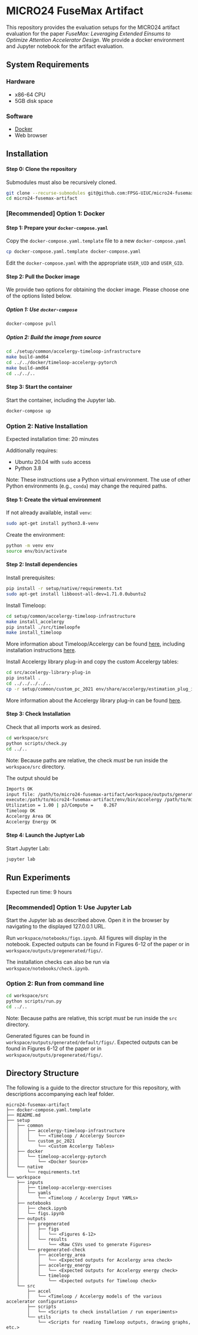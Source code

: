 # MICRO24 FuseMax Artifact

This repository provides the evaluation setups for the MICRO24 artifact
evaluation for the paper *FuseMax: Leveraging Extended Einsums to Optimize
Attention Accelerator Design*. We provide a docker environment and Jupyter
notebook for the artifact evaluation.

## System Requirements

### Hardware

- x86-64 CPU
- 5GB disk space

### Software

- [Docker](https://www.docker.com/products/docker-desktop/)
- Web browser

## Installation

#### Step 0: Clone the repository

Submodules must also be recursively cloned.

```bash
git clone --recurse-submodules git@github.com:FPSG-UIUC/micro24-fusemax-artifact.git
cd micro24-fusemax-artifact
```

### [Recommended] Option 1: Docker

#### Step 1: Prepare your `docker-compose.yaml`

Copy the `docker-compose.yaml.template` file to a new `docker-compose.yaml`


```bash
cp docker-compose.yaml.template docker-compose.yaml
```

Edit the `docker-compose.yaml` with the appropriate `USER_UID` and `USER_GID`.

#### Step 2: Pull the Docker image

We provide two options for obtaining the docker image. Please choose one of the
options listed below.

##### Option 1: Use `docker-compose`

```bash
docker-compose pull
```

##### Option 2: Build the image from source

```bash
cd ./setup/common/accelergy-timeloop-infrastructure
make build-amd64
cd ../../docker/timeloop-accelergy-pytorch
make build-amd64
cd ../../..
```

#### Step 3: Start the container

Start the container, including the Jupyter lab.

```bash
docker-compose up
```


### Option 2: Native Installation

Expected installation time: 20 minutes

Additionally requires:
- Ubuntu 20.04 with `sudo` access
- Python 3.8

Note: These instructions use a Python virtual environment. The use of other
Python environments (e.g., `conda`) may change the required paths.

#### Step 1: Create the virtual environment

If not already available, install `venv`:
```bash
sudo apt-get install python3.8-venv
```

Create the environment:

```bash
python -m venv env
source env/bin/activate
```

#### Step 2: Install dependencies

Install prerequisites:

```bash
pip install -r setup/native/requirements.txt
sudo apt-get install libboost-all-dev=1.71.0.0ubuntu2
```

Install Timeloop:
```bash
cd setup/common/accelergy-timeloop-infrastructure
make install_accelergy
pip install ./src/timeloopfe
make install_timeloop
```

More information about Timeloop/Accelergy can be found
[here](https://github.com/Accelergy-Project/accelergy-timeloop-infrastructure/),
including installation instructions
[here](https://timeloop.csail.mit.edu/v4/installation).

Install Accelergy library plug-in and copy the custom Accelergy tables:
```bash
cd src/accelergy-library-plug-in
pip install .
cd ../../../../..
cp -r setup/common/custom_pc_2021 env/share/accelergy/estimation_plug_ins/accelergy-library-plugin/library
```

More information about the Accelergy library plug-in can be found
[here](https://github.com/Accelergy-Project/accelergy-library-plug-in).

#### Step 3: Check Installation

Check that all imports work as desired.

```bash
cd workspace/src
python scripts/check.py
cd ../..
```

Note: Because paths are relative, the check *must* be run inside the `workspace/src` directory.

The output should be
```bash
Imports OK
input file: /path/to/micro24-fusemax-artifact/workspace/outputs/generated/check/timeloop/parsed-processed-input.yaml
execute:/path/to/micro24-fusemax-artifact/env/bin/accelergy /path/to/micro24-fusemax-artifact/workspace/outputs/generated/check/timeloop/parsed-processed-input.yaml --oprefix timeloop-model. -o ./ > timeloop-model.accelergy.log 2>&1
Utilization = 1.00 | pJ/Compute =    0.267
Timeloop OK
Accelergy Area OK
Accelergy Energy OK
```

#### Step 4: Launch the Juptyer Lab

Start Jupyter Lab:
```bash
jupyter lab
```


## Run Experiments

Expected run time: 9 hours

### [Recommended] Option 1: Use Jupyter Lab

Start the Jupyter lab as described above. Open it in the browser by navigating
to the displayed 127.0.0.1 URL.

Run `workspace/notebooks/figs.ipynb`.  All figures will display in the
notebook. Expected outputs can be found in Figures 6-12 of the paper or in
`workspace/outputs/pregenerated/figs/`.

The installation checks can also be run via `workspace/notebooks/check.ipynb`.

### Option 2: Run from command line

```bash
cd workspace/src
python scripts/run.py
cd ../..
```

Note: Because paths are relative, this script *must* be run inside the `src` directory.

Generated figures can be found in `workspace/outputs/generated/default/figs/`.
Expected outputs can be found in Figures 6-12 of the paper or in
`workspace/outputs/pregenerated/figs/`.

## Directory Structure

The following is a guide to the director structure for this repository, with
descriptions accompanying each leaf folder.

```
micro24-fusemax-artifact
├── docker-compose.yaml.template
├── README.md
├── setup
│   ├── common
│   │   ├── accelergy-timeloop-infrastructure
│   │   │   └── <Timeloop / Accelergy Source>
│   │   └── custom_pc_2021
│   │       └── <Custom Accelergy Tables>
│   ├── docker
│   │   └── timeloop-accelergy-pytorch
│   │       └── <Docker Source>
│   └── native
│       └── requirements.txt
└── workspace
    ├── inputs
    │   ├── timeloop-accelergy-exercises
    │   └── yamls
    │       └── <Timeloop / Accelergy Input YAMLs>
    ├── notebooks
    │   ├── check.ipynb
    │   └── figs.ipynb
    ├── outputs
    │   ├── pregenerated
    │   │   ├── figs
    │   │   │   └── <Figures 6-12>
    │   │   └── results
    │   │       └── <Raw CSVs used to generate Figures>
    │   └── pregenerated-check
    │       ├── accelergy_area
    │       │   └── <Expected outputs for Accelergy area check>
    │       ├── accelergy_energy
    │       │   └── <Expected outputs for Accelergy energy check>
    │       └── timeloop
    │           └── <Expected outputs for Timeloop check>
    └── src
        ├── accel
        │   └── <Timeloop / Accelergy models of the various accelerator configurations>
        ├── scripts
        │   └── <Scripts to check installation / run experiments>
        └── utils
            └── <Scripts for reading Timeloop outputs, drawing graphs, etc.>
```
